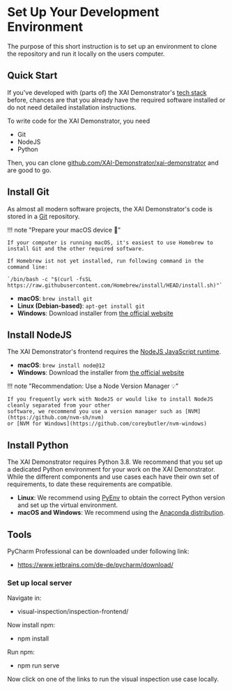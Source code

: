 # Set Up Your Development Environment

The purpose of this short instruction is to set up an environment to clone the repository and run it locally on the users computer. 

## Quick Start

If you've developed with (parts of) the XAI Demonstrator's [tech stack](/tech-notes/tech-stack/) before,
chances are that you already have the required software installed or do not need detailed installation instructions.

To write code for the XAI Demonstrator, you need
- Git
- NodeJS
- Python

Then, you can clone
[github.com/XAI-Demonstrator/xai-demonstrator](https://github.com/XAI-Demonstrator/xai-demonstrator)
and are good to go.

## Install Git

As almost all modern software projects, the XAI Demonstrator's code is stored in a [Git](https://git-scm.com/) repository.

!!! note "Prepare your macOS device 🍎"

    If your computer is running macOS, it's easiest to use Homebrew to install Git and the other required software.

    If Homebrew ist not yet installed, run following command in the command line:  

    `/bin/bash -c "$(curl -fsSL https://raw.githubusercontent.com/Homebrew/install/HEAD/install.sh)"`


- **macOS**: `brew install git`
- **Linux (Debian-based)**: `apt-get install git`
- **Windows**: Download installer from [the official website](https://git-scm.com/download/win)

## Install NodeJS

The XAI Demonstrator's frontend requires the [NodeJS JavaScript runtime](https://nodejs.org/en/).

- **macOS**: `brew install node@12`
- **Windows**: Download the installer from [the official website](https://nodejs.org/dist/latest-v12.x/ )

!!! note "Recommendation: Use a Node Version Manager 💡"

    If you frequently work with NodeJS or would like to install NodeJS cleanly separated from your other
    software, we recommend you use a version manager such as [NVM](https://github.com/nvm-sh/nvm)
    or [NVM for Windows](https://github.com/coreybutler/nvm-windows)

## Install Python

The XAI Demonstrator requires Python 3.8.
We recommend that you set up a dedicated Python environment for your work on the XAI Demonstrator.
While the different components and use cases each have their own set of requirements, to date these requirements are compatible.

- **Linux**: We recommend using [PyEnv](https://github.com/pyenv/pyenv) to obtain the correct Python version and set up the virtual environment.
- **macOS and Windows**: We recommend using the [Anaconda distribution](https://www.anaconda.com/products/individual).


## Tools

PyCharm Professional can be downloaded under following link: 

- https://www.jetbrains.com/de-de/pycharm/download/


### Set up local server 

Navigate in: 

- visual-inspection/inspection-frontend/
 
Now install npm:

- npm install 

Run npm: 

- npm run serve

Now click on one of the links to run the visual inspection use case locally.